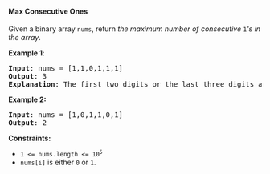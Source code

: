  #### Max Consecutive Ones

Given a binary array `nums`, return _the maximum number of consecutive_ `1`_'s in the array_.

**Example 1**:
<pre><b>Input</b>: nums = [1,1,0,1,1,1]
<b>Output</b>: 3
<b>Explanation</b>: The first two digits or the last three digits are consecutive 1s. The maximum number of consecutive 1s is 3.
</pre>

**Example 2:**
<pre><b>Input</b>: nums = [1,0,1,1,0,1]
<b>Output</b>: 2
</pre>

**Constraints:**
* <code>1 <= nums.length <= 10<sup>5</sup></code>
* `nums[i]` is either `0` or `1`.
